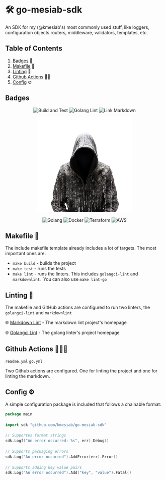 # 🛠️ go-mesiab-sdk

An SDK for my (@kmesiab's) most commonly used stuff, like loggers,
configuration objects routers, middleware, validators, templates, etc.

## Table of Contents

1. [Badges](#badges) 📛
2. [Makefile](#makefile-) 🚀
3. [Linting](#linting-)  🧹
4. [Github Actions](#github-actions-) 👷🏼‍ <!-- markdownlint-disable-line MD051 --><!-- markdownlint-disable-line MD013 -->
5. [Config](#config-) ⚙️ <!-- markdownlint-disable-line MD051 -->

## Badges

<div align="center"><!-- markdownlint-disable-line MD033 -->

![Build and Test](https://github.com/kmesiab/go-mesiab-sdk/actions/workflows/go-build.yml/badge.svg)
![Golang Lint](https://github.com/kmesiab/go-mesiab-sdk/actions/workflows/go-lint.yml/badge.svg)
![Link Markdown](https://github.com/kmesiab/go-mesiab-sdk/actions/workflows/markdown-lint.yml/badge.svg)

![Logo](./assets/logo-transparent-small.png)

![Golang](https://img.shields.io/badge/Go-00add8.svg?labelColor=171e21&style=for-the-badge&logo=go)
![Docker](https://img.shields.io/badge/docker-%230db7ed.svg?style=for-the-badge&logo=docker&logoColor=white)
![Terraform](https://img.shields.io/badge/terraform-%235835CC.svg?style=for-the-badge&logo=terraform&logoColor=white)
![AWS](https://img.shields.io/badge/AWS-%23FF9900.svg?style=for-the-badge&logo=amazon-aws&logoColor=white)

</div>

## Makefile 🚀

The include makefile template already includes a lot of
targets. The most important ones are:

- `make build` - builds the project
- `make test` - runs the tests
- `make lint` - runs the linters. This includes `golangci-lint` and
`markdownlint.` You can also use `make lint-go`

## Linting 🧹

The makefile and GitHub actions are configured to run two linters,
the `golangci-lint` and `markdownlint`

🌐 [Markdown Lint](https://github.com/DavidAnson/markdownlint) -
The markdown lint project's homepage

🌐 [Golangci Lint](https://github.com/golangci/golangci-lint) -
The golang linter's project homepage

## Github Actions 👷🏼‍♂️

`readme.yml`
`go.yml`

Two Github actions are configured. One for linting the project and one
for linting the markdown.

## Config ⚙️

A simple configuration package is included that follows a chainable format:

```go
package main

import sdk "github.com/kmesiab/go-mesiab-sdk"

// Supportes format strings
sdk.Logf("An error occurred: %s", err).Debug()

// Supports packaging errors
sdk.Log("An error occurred").AddError(err).Error()

// Supports adding key value pairs
sdk.Log("An error occurred").Add("key", "value").Fatal()
```
